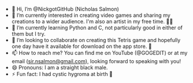- 👋 Hi, I’m @NickgotGitHub (Nicholas Salmon)
- 👀 I’m currently interested in creating video games and sharing my creations to a wider audience. I'm also an artist in my free time. 🤷‍♂️
- 🌱 I’m currently learning Python and C, not particularly good in either of them but I try.
- 💞️ I’m looking to collaborate on creating this Tetris game and hopefully one day have it available for download on the app store. 🍎
- 📫 How to reach me? You can find me on YouTube (@GOGEDIT) or at my email (sir.nsalmon@gmail.com), looking forward to speaking with you!
- 😄 Pronouns: I am a straight black male.
- ⚡ Fun fact: I had cystic hygroma at birth 💖

<!---
NickgotGitHub/NickgotGitHub is a ✨ special ✨ repository because its `README.md` (this file) appears on your GitHub profile.
You can click the Preview link to take a look at your changes.
--->
